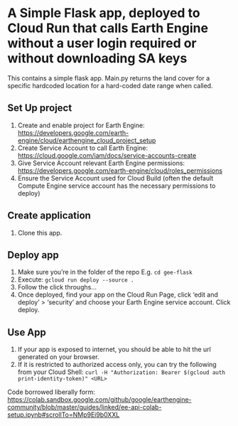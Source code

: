 # A Simple Flask app, deployed to Cloud Run that calls Earth Engine without a user login required or without downloading SA keys

This contains a simple flask app. Main.py returns the land cover for a specific hardcoded location for a hard-coded date range when called.

## Set Up project
1. Create and enable project for Earth Engine: https://developers.google.com/earth-engine/cloud/earthengine_cloud_project_setup
2. Create Service Account to call Earth Engine: https://cloud.google.com/iam/docs/service-accounts-create 
3. Give Service Account relevant Earth Engine permissions: https://developers.google.com/earth-engine/cloud/roles_permissions
4. Ensure the Service Account used for Cloud Build (often the default Compute Engine service account has the necessary permissions to deploy)

## Create application 
1. Clone this app. 

## Deploy app
1. Make sure you’re in the folder of the repo E.g. `cd gee-flask`
2. Execute: `gcloud run deploy --source .` 
3. Follow the click throughs… 
4. Once deployed, find your app on the Cloud Run Page, click ‘edit and deploy’ >  ‘security’ and choose your Earth Engine service account. Click deploy. 

## Use App

1. If your app is exposed to internet, you should be able to hit the url generated on your browser. 
2. If it is restricted to authorized access only, you can try the following from your Cloud Shell:
`curl -H "Authorization: Bearer $(gcloud auth print-identity-token)" <URL>`



Code borrowed liberally form: https://colab.sandbox.google.com/github/google/earthengine-community/blob/master/guides/linked/ee-api-colab-setup.ipynb#scrollTo=NMp9Ei9b0XXL